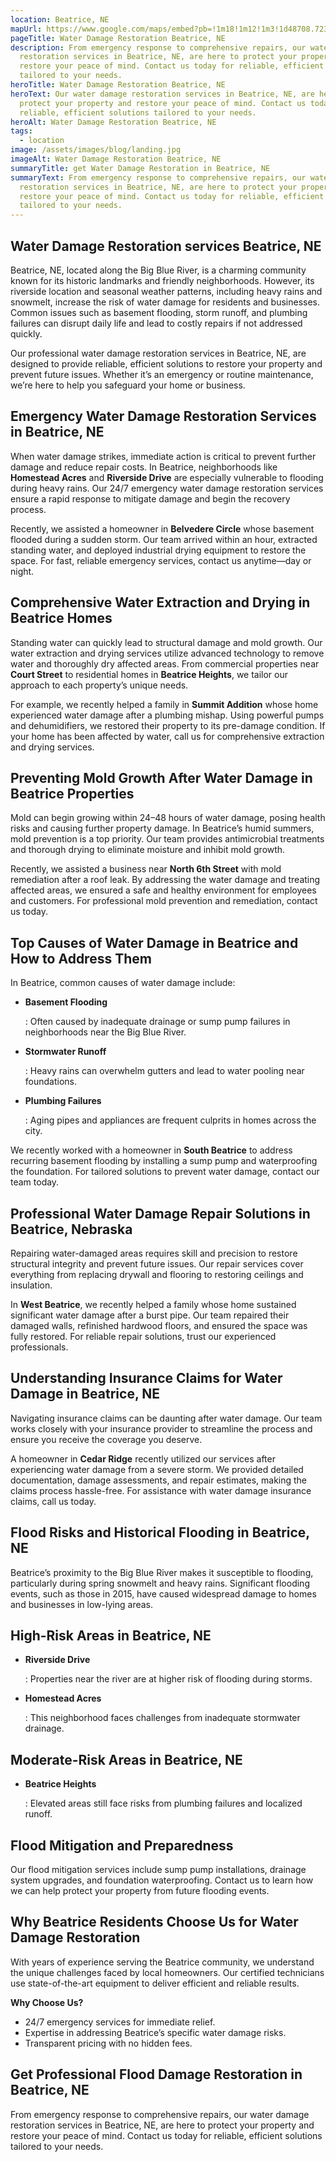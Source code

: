 ```yaml
---
location: Beatrice, NE
mapUrl: https://www.google.com/maps/embed?pb=!1m18!1m12!1m3!1d48708.723299856414!2d-96.78703826654946!3d40.269192113954!2m3!1f0!2f0!3f0!3m2!1i1024!2i768!4f13.1!3m3!1m2!1s0x879642a907fb410b%3A0x92e39ab059d18d3d!2sBeatrice%2C%20NE%2068310!5e0!3m2!1sen!2sus!4v1736295206382!5m2!1sen!2sus
pageTitle: Water Damage Restoration Beatrice, NE
description: From emergency response to comprehensive repairs, our water damage
  restoration services in Beatrice, NE, are here to protect your property and
  restore your peace of mind. Contact us today for reliable, efficient solutions
  tailored to your needs.
heroTitle: Water Damage Restoration Beatrice, NE
heroText: Our water damage restoration services in Beatrice, NE, are here to
  protect your property and restore your peace of mind. Contact us today for
  reliable, efficient solutions tailored to your needs.
heroAlt: Water Damage Restoration Beatrice, NE
tags:
  - location
image: /assets/images/blog/landing.jpg
imageAlt: Water Damage Restoration Beatrice, NE
summaryTitle: get Water Damage Restoration in Beatrice, NE
summaryText: From emergency response to comprehensive repairs, our water damage
  restoration services in Beatrice, NE, are here to protect your property and
  restore your peace of mind. Contact us today for reliable, efficient solutions
  tailored to your needs.
---
```

## **Water Damage Restoration services Beatrice, NE**

Beatrice, NE, located along the Big Blue River, is a charming community known for its historic landmarks and friendly neighborhoods. However, its riverside location and seasonal weather patterns, including heavy rains and snowmelt, increase the risk of water damage for residents and businesses. Common issues such as basement flooding, storm runoff, and plumbing failures can disrupt daily life and lead to costly repairs if not addressed quickly.

Our professional water damage restoration services in Beatrice, NE, are designed to provide reliable, efficient solutions to restore your property and prevent future issues. Whether it’s an emergency or routine maintenance, we’re here to help you safeguard your home or business.

## **Emergency Water Damage Restoration Services in Beatrice, NE**

When water damage strikes, immediate action is critical to prevent further damage and reduce repair costs. In Beatrice, neighborhoods like **Homestead Acres** and **Riverside Drive** are especially vulnerable to flooding during heavy rains. Our 24/7 emergency water damage restoration services ensure a rapid response to mitigate damage and begin the recovery process.

Recently, we assisted a homeowner in **Belvedere Circle** whose basement flooded during a sudden storm. Our team arrived within an hour, extracted standing water, and deployed industrial drying equipment to restore the space. For fast, reliable emergency services, contact us anytime—day or night.

## **Comprehensive Water Extraction and Drying in Beatrice Homes**

Standing water can quickly lead to structural damage and mold growth. Our water extraction and drying services utilize advanced technology to remove water and thoroughly dry affected areas. From commercial properties near **Court Street** to residential homes in **Beatrice Heights**, we tailor our approach to each property’s unique needs.

For example, we recently helped a family in **Summit Addition** whose home experienced water damage after a plumbing mishap. Using powerful pumps and dehumidifiers, we restored their property to its pre-damage condition. If your home has been affected by water, call us for comprehensive extraction and drying services.

## **Preventing Mold Growth After Water Damage in Beatrice Properties**

Mold can begin growing within 24–48 hours of water damage, posing health risks and causing further property damage. In Beatrice’s humid summers, mold prevention is a top priority. Our team provides antimicrobial treatments and thorough drying to eliminate moisture and inhibit mold growth.

Recently, we assisted a business near **North 6th Street** with mold remediation after a roof leak. By addressing the water damage and treating affected areas, we ensured a safe and healthy environment for employees and customers. For professional mold prevention and remediation, contact us today.

## **Top Causes of Water Damage in Beatrice and How to Address Them**

In Beatrice, common causes of water damage include:

* **Basement Flooding**

  : Often caused by inadequate drainage or sump pump failures in neighborhoods near the Big Blue River.
* **Stormwater Runoff**

  : Heavy rains can overwhelm gutters and lead to water pooling near foundations.
* **Plumbing Failures**

  : Aging pipes and appliances are frequent culprits in homes across the city.

We recently worked with a homeowner in **South Beatrice** to address recurring basement flooding by installing a sump pump and waterproofing the foundation. For tailored solutions to prevent water damage, contact our team today.

## **Professional Water Damage Repair Solutions in Beatrice, Nebraska**

Repairing water-damaged areas requires skill and precision to restore structural integrity and prevent future issues. Our repair services cover everything from replacing drywall and flooring to restoring ceilings and insulation.

In **West Beatrice**, we recently helped a family whose home sustained significant water damage after a burst pipe. Our team repaired their damaged walls, refinished hardwood floors, and ensured the space was fully restored. For reliable repair solutions, trust our experienced professionals.

## **Understanding Insurance Claims for Water Damage in Beatrice, NE**

Navigating insurance claims can be daunting after water damage. Our team works closely with your insurance provider to streamline the process and ensure you receive the coverage you deserve.

A homeowner in **Cedar Ridge** recently utilized our services after experiencing water damage from a severe storm. We provided detailed documentation, damage assessments, and repair estimates, making the claims process hassle-free. For assistance with water damage insurance claims, call us today.

## **Flood Risks and Historical Flooding in Beatrice, NE**

Beatrice’s proximity to the Big Blue River makes it susceptible to flooding, particularly during spring snowmelt and heavy rains. Significant flooding events, such as those in 2015, have caused widespread damage to homes and businesses in low-lying areas.

## **High-Risk Areas in Beatrice, NE**

* **Riverside Drive**

  : Properties near the river are at higher risk of flooding during storms.
* **Homestead Acres**

  : This neighborhood faces challenges from inadequate stormwater drainage.

## **Moderate-Risk Areas in Beatrice, NE**

* **Beatrice Heights**

  : Elevated areas still face risks from plumbing failures and localized runoff.

## **Flood Mitigation and Preparedness**

Our flood mitigation services include sump pump installations, drainage system upgrades, and foundation waterproofing. Contact us to learn how we can help protect your property from future flooding events.

## **Why Beatrice Residents Choose Us for Water Damage Restoration**

With years of experience serving the Beatrice community, we understand the unique challenges faced by local homeowners. Our certified technicians use state-of-the-art equipment to deliver efficient and reliable results.

**Why Choose Us?**

* 24/7 emergency services for immediate relief.
* Expertise in addressing Beatrice’s specific water damage risks.
* Transparent pricing with no hidden fees.

## **Get Professional Flood Damage Restoration in Beatrice, NE**

From emergency response to comprehensive repairs, our water damage restoration services in Beatrice, NE, are here to protect your property and restore your peace of mind. Contact us today for reliable, efficient solutions tailored to your needs.

